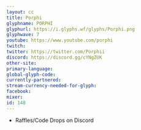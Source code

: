 ```yaml
---
layout: cc
title: Porphi
glyphname: PORPHI
glyphurl: https://i.glyphs.wf/glyphs/Porphi.png
glyphwave: 7
youtube: https://www.youtube.com/porphi
twitch: 
twitter: https://twitter.com/Porphii
discord: https://discord.gg/cYNgZUK
other-site: 
primary-language: 
global-glyph-code: 
currently-partnered: 
stream-currency-needed-for-glyph: 
facebook: 
mixer: 
id: 148
---
```

* Raffles/Code Drops on Discord
